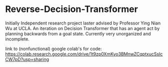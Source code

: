 # Reverse-Decision-Transformer
Initially Independent research project laster advised by Professor Ying Nian Wu at UCLA. An iteration on Decision Transformer that has an agent act by planning backwards from a goal state.
Currently very unorganized and incomplete.

link to (nonfunctional) google colab's for code: https://colab.research.google.com/drive/1t9zp0XmKyo3BMnwZCqptxucSsIcCW7pD?usp=sharing
